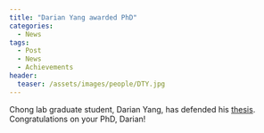 ```yaml
---
title: "Darian Yang awarded PhD"
categories:
  - News
tags:
  - Post
  - News
  - Achievements
header:	
  teaser: /assets/images/people/DTY.jpg
---
```

Chong lab graduate student, Darian Yang, has defended his [thesis]( https://www.mbsb.pitt.edu/index.php/site-map/articles/80-latest-news/398-congrats-darian
).
Congratulations on your PhD, Darian!

